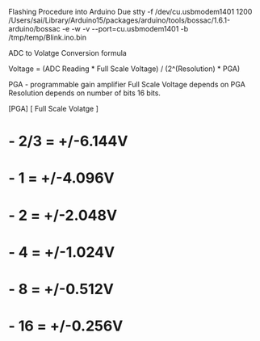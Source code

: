 Flashing Procedure into Arduino Due
stty -f /dev/cu.usbmodem1401 1200
/Users/sai/Library/Arduino15/packages/arduino/tools/bossac/1.6.1-arduino/bossac -e -w -v --port=cu.usbmodem1401 -b /tmp/temp/Blink.ino.bin

ADC to Volatge Conversion formula 

Voltage = (ADC Reading * Full Scale Voltage) / (2^(Resolution) * PGA)

PGA - programmable gain amplifier 
Full Scale Voltage depends on PGA
Resolution depends on number of bits 16 bits.

 [PGA]  [ Full Scale Volatge ]
#  - 2/3 = +/-6.144V
#  -   1 = +/-4.096V
#  -   2 = +/-2.048V
#  -   4 = +/-1.024V
#  -   8 = +/-0.512V
#  -  16 = +/-0.256V

